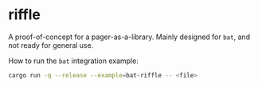 # riffle

A proof-of-concept for a pager-as-a-library. Mainly designed for `bat`, and not
ready for general use.

How to run the `bat` integration example:
```bash
cargo run -q --release --example=bat-riffle -- <file>
```
